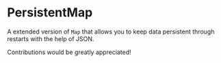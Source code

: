 # PersistentMap

A extended version of `Map` that allows you to keep data persistent through restarts with the help of JSON.

Contributions would be greatly appreciated!
